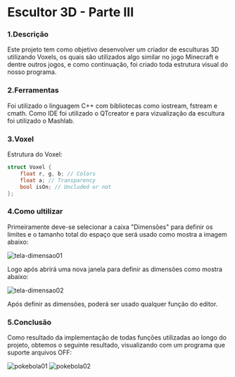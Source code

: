 # Escultor 3D - Parte III

### 1.Descrição

Este projeto tem como objetivo desenvolver um criador de esculturas 3D utilizando Voxels, os quais são utilizados algo similar no jogo Minecraft e 
dentre outros jogos, e como continuação, foi criado toda estrutura visual do nosso programa.

### 2.Ferramentas

Foi utilizado o linguagem C++ com bibliotecas como iostream, fstream e cmath. Como IDE foi utilizado o QTcreator e para vizualização da escultura
foi utilizado o Mashlab.

### 3.Voxel
Estrutura do Voxel:
```cpp
struct Voxel {
    float r, g, b; // Colors
    float a; // Transparency
    bool isOn; // Uncluded or not
};
```

### 4.Como ultilizar
Primeiramente deve-se selecionar a caixa "Dimensões" para definir os limites e o tamanho total do espaço que será usado como mostra a imagem abaixo:

![tela-dimensao01](https://user-images.githubusercontent.com/48110997/209256826-5a3f4688-5bcb-47c2-b5ed-86553303e21b.png)

Logo após abrirá uma nova janela para definir as dimensões como mostra abaixo:

![tela-dimensao02](https://user-images.githubusercontent.com/48110997/209257041-aafcfcf1-34c3-4c30-8063-5d7f441dbb8e.png)

Após definir as dimensões, poderá ser usado qualquer função do editor.



### 5.Conclusão
Como resultado da implementação de todas funções utilizadas ao longo do projeto, obtemos o seguinte resultado, visualizando com um programa que suporte arquivos OFF:


![pokebola01](https://user-images.githubusercontent.com/48110997/197431009-df9868e6-a020-47c1-9f9e-aeb828407f9e.png)
![pokebola02](https://user-images.githubusercontent.com/48110997/197431030-770d470a-da11-496e-8296-9f7d915b17eb.png)

